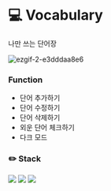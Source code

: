 # 💻  Vocabulary
나만 쓰는 단어장

![ezgif-2-e3dddaa8e6](https://user-images.githubusercontent.com/77870077/161031029-e7c1e8dc-2d42-4cfa-953a-bc723f7b4ecd.gif)

### Function
- 단어 추가하기
- 단어 수정하기
- 단어 삭제하기
- 외운 단어 체크하기
- 다크 모드

### ✏️ Stack
<div>
  <img src="https://img.shields.io/badge/React-60d3f3?style=for-the-badge&logo=react&logoColor=black"/>
  <img src="https://img.shields.io/badge/Redux-7247b5?style=for-the-badge&logo=redux&logoColor=white"/> 
  <img src="https://img.shields.io/badge/Firebase-F5DB50?style=for-the-badge&logo=Firebase&logoColor=black"/> 
  </div>
